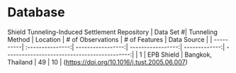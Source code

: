 # Database
Shield Tunneling-Induced Settlement Repository
| Data Set #| Tunneling Method | Location          | # of Observations | # of Features | Data Source                                  |
| ----------| :---------------:| -----------------:| -----------------:| -------------:| --------------------------------------------:|
|    1      | EPB Shield       | Bangkok, Thailand |        49         |       10      | (https://doi.org/10.1016/j.tust.2005.06.007)

